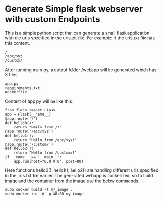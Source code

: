 # Generate Simple flask webserver with custom Endpoints
This is a simple python script that can generate a small flask application with the urls specified in the urls.txt file.
For example:
if the urls.txt file has this content.
```
/
/abc/xyz
/custom/
```
After running main.py, a output folder /webapp will be generated which has 3 files:

```
app.py
requirements.txt
Dockerfile
```

Content of app.py will be like this:

```
from flask import Flask
app = Flask(__name__)
@app.route('/')
def hello0():
	return "Hello from /!"
@app.route('/abc/xyz')
def hello1():
	return "Hello from /abc/xyz!"
@app.route('/custom/')
def hello2():
	return "Hello from /custom/!"
if __name__ == '__main__':
	app.run(host="0.0.0.0", port=80)
```

Here functions hello0(), hello1(), hello2() are handling different urls specified in the urls.txt file earlier.
The generated webapp is dockerized, so to build image and the container from the image use the below commands.


```
sudo docker build -t my_image .
sudo docker run -d -p 80:80 my_image
```